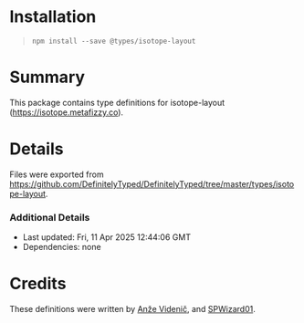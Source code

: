 # Installation
> `npm install --save @types/isotope-layout`

# Summary
This package contains type definitions for isotope-layout (https://isotope.metafizzy.co).

# Details
Files were exported from https://github.com/DefinitelyTyped/DefinitelyTyped/tree/master/types/isotope-layout.

### Additional Details
 * Last updated: Fri, 11 Apr 2025 12:44:06 GMT
 * Dependencies: none

# Credits
These definitions were written by [Anže Videnič](https://github.com/avidenic), and [SPWizard01](https://github.com/SPWizard01).
